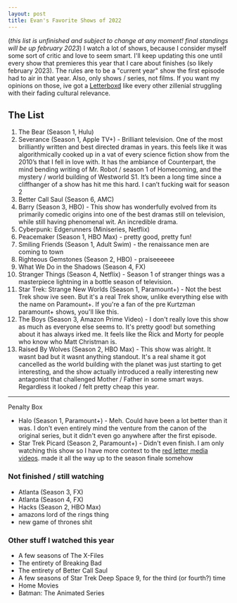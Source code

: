 ```yaml
---
layout: post
title: Evan's Favorite Shows of 2022
---
```

(*this list is unfinished and subject to change at any moment! final standings will be up february 2023*) I watch a lot of shows, because I consider myself some sort of critic and love to seem smart. I'll keep updating this one until every show that premieres this year that I care about finishes (so likely february 2023). The rules are to be a "current year" show the first episode had to air in that year. Also, only shows / series, not films. If you want my opinions on those, ive got a [Letterboxd](https://letterboxd.com/evanextreme) like every other zillenial struggling with their fading cultural relevance.

## The List

1. The Bear (Season 1, Hulu)
2. Severance (Season 1, Apple TV+) - Brilliant television. One of the most brilliantly written and best directed dramas in years. this feels like it was algorithmically cooked up in a vat of every science fiction show from the 2010’s that I fell in love with. It has the ambiance of Counterpart, the mind bending writing of Mr. Robot / season 1 of Homecoming, and the mystery / world building of Westworld S1. It’s been a long time since a cliffhanger of a show has hit me this hard. I can’t fucking wait for season 2
3. Better Call Saul (Season 6, AMC)
4. Barry (Season 3, HBO) - This show has wonderfully evolved from its primarily comedic origins into one of the best dramas still on television, while still having phenomenal wit. An incredible drama.
5. Cyberpunk: Edgerunners (Miniseries, Netflix)
6. Peacemaker (Season 1, HBO Max) - pretty good, pretty fun!
7. Smiling Friends (Season 1, Adult Swim) - the renaissance men are coming to town
8. Righteous Gemstones (Season 2, HBO) - praiseeeeee
9. What We Do in the Shadows (Season 4, FX)
10. Stranger Things (Season 4, Netflix) - Season 1 of stranger things was a masterpiece lightning in a bottle season of television.
11. Star Trek: Strange New Worlds (Season 1, Paramount+) - Not the best Trek show ive seen. But it's a real Trek show, unlike everything else with the name on Paramount+. If you're a fan of the pre Kurtzman paramount+ shows, you'll like this.
12. The Boys (Season 3, Amazon Prime Video) - I don't really love this show as much as everyone else seems to. It's pretty good! but something about it has always irked me. It feels like the Rick and Morty for people who know who Matt Christman is.
13. Raised By Wolves (Season 2, HBO Max) - This show was alright. It wasnt bad but it wasnt anything standout. It's a real shame it got cancelled as the world building with the planet was just starting to get interesting, and the show actually introduced a really interesting new antagonist that challenged Mother / Father in some smart ways. Regardless it looked / felt pretty cheap this year.

---

Penalty Box

* Halo (Season 1, Paramount+) - Meh. Could have been a lot better than it was. I don't even entirely mind the venture from the canon of the original series, but it didn't even go anywhere after the first episode.
* Star Trek Picard (Season 2, Paramount+) - Didn't even finish. I am only watching this show so I have more context to the [red letter media videos](https://www.youtube.com/watch?v=SP2HJ_XppbU). made it all the way up to the season finale somehow

### Not finished / still watching

* Atlanta (Season 3, FX)
* Atlanta (Season 4, FX)
* Hacks (Season 2, HBO Max)
* amazons lord of the rings thing
* new game of thrones shit

### Other stuff I watched this year

* A few seasons of The X-Files
* The entirety of Breaking Bad
* The entirety of Better Call Saul
* A few seasons of Star Trek Deep Space 9, for the third (or fourth?) time
* Home Movies
* Batman: The Animated Series
